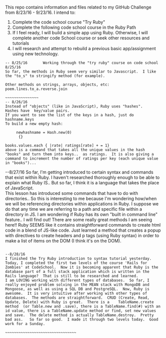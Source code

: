 This repo contains information and files related to my GitHub Challenge from 8/23/16 - 9/23/16.
I intend to:
1.  Complete the code school course "Try Ruby"
2.  Complete the following code school course in the Ruby Path
3.  If I feel ready, I will build a simple app using Ruby. Otherwise, I will complete another code School course or seek other resources and tutorials
4.  I will research and attempt to rebuild a previous basic app/assignment using new technology.  



~~~~~~~~~~~~~~~~
-- 8/25/16       Working through the "try ruby" course on code school 8/25/16
So far, the methods in Ruby seem very similar to Javascript.  I like the "to_s" to stringify method (for example).

Other methods on strings, arrays, objects, etc:  
poem.lines.to_a.reverse.join   

~~~~~~~~~~~~~~~
-- 8/26/16
Instead of "objects" (like in JavaScript), Ruby uses "hashes".
Hashes have  key/value pairs.  
If you want to see the list of the keys in a hash, just do hashname.keys
To build a new empty hash:  

     newhashname = Hash.new(0)
      {}

books.values.each { |rate| ratings[rate] + = 1}
above is a command that takes all the unique values in the hash "books" and turn them into keys..  as ratings.  It is also giving a command to increment the number of ratings per key (each unique value in "books")...
~~~~~~~~~~~~~~~~~

--8/27/16
So far, I'm getting introduced to certain syntax and commands that exist within Ruby.  I haven't researched thoroughly enough to be able to explain what Ruby IS..  But so far, I think it is a language that takes the place of JavaScript.  
This lesson has introduced some commands that have to do with directories..  So this is interesting to me because I'm wondering how/when we will be referencing directories within applications in Ruby.  I suppose we do that any time we are referring to a path and specific file within a directory in JS. I am wondering if Ruby has its own "built in command line" feature..
I will find out!
There are some really great methods I am seeing here!!  Ruby SEEMS like it contains straightforward commands to create html code in a blend of JS-like code.  Just learned a method that creates a popup with directives to create headers and p tags (using Ruby syntax) in order to make a list of items on the DOM (I think it's on the DOM).

~~~~~~~~~~~~~~~~~~~~~~~~~~~~~~~~~~~~~

--8/28/16
I finished the Try Ruby introduction to syntax tutorial yesterday. Today, I completed the first two levels of the course 'Rails for Zombies' at CodeSchool.  Now it is becoming apparent that Ruby is the database part of a full stack application which is written in the Rails language?  That is still to be researched and learned.
I am LOVING working with different types of databases.  So far, I really enjoyed problem solving in the MEAN stack with MongoDB and Mongoose, as well as using a SQL DB and PostgreSQL.  Now, Ruby is awesome.  It is very intuitive after working with other types of databases.  The methods are straightforward.  CRUD (Create, Read, Update, Delete) with Ruby is great.  There is a    TableName.create method  (or Table.new and .save), there is a TableName.find(#) with an id value, there is a TableName.update method or find, set new values and save.  The delete method is actually TableName.destroy.  Pretty bad ass.   So far so good.  I made it through two levels today.  Good work for a Sunday.  

~~~~~~~~~~~~~~~~~~~~~~~~~~~~~~~~
